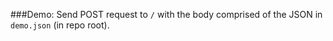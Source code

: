 ###Demo:
Send POST request to `/` with the body comprised of the JSON in `demo.json` (in repo root).
